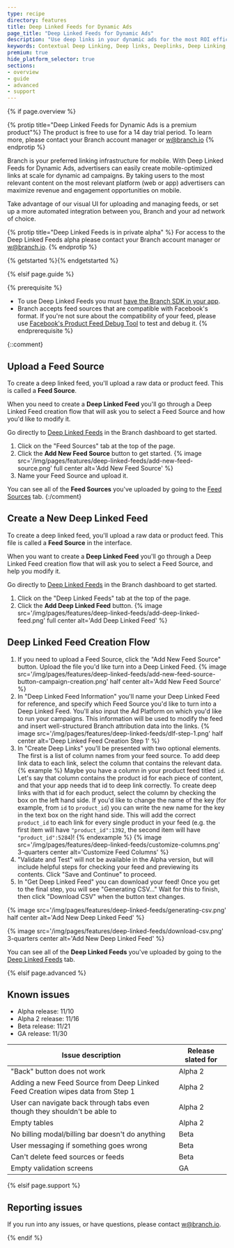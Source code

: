 ```yaml
---
type: recipe
directory: features
title: Deep Linked Feeds for Dynamic Ads
page_title: "Deep Linked Feeds for Dynamic Ads"
description: "Use deep links in your dynamic ads for the most ROI efficient in mobile advertising"
keywords: Contextual Deep Linking, Deep links, Deeplinks, Deep Linking, Deeplinking, Deferred Deep Linking, Deferred Deeplinking, Google App Indexing, Google App Invites, Apple Universal Links, Android App Links, Apple Spotlight Search, Facebook App Links, AppLinks, Deepviews, Deep views, Dashboard, iOS9
premium: true
hide_platform_selector: true
sections:
- overview
- guide
- advanced
- support
---
```


{% if page.overview %}

{% protip title="Deep Linked Feeds for Dynamic Ads is a premium product"%}
The product is free to use for a 14 day trial period. To learn more, please contact your Branch account manager or [w@branch.io](mailto:w@branch.io)
{% endprotip %}

Branch is your preferred linking infrastructure for mobile. With Deep Linked Feeds for Dynamic Ads, advertisers can easily create mobile-optimized links at scale for dynamic ad campaigns. By taking users to the most relevant content on the most relevant platform (web or app) advertisers can maximize revenue and engagement opportunities on mobile.

Take advantage of our visual UI for uploading and managing feeds, or set up a more automated integration between you, Branch and your ad network of choice.

{% protip title="Deep Linked Feeds is in private alpha" %}
For access to the Deep Linked Feeds alpha please contact your Branch account manager or [w@branch.io](mailto:w@branch.io).
{% endprotip %}

{% getstarted %}{% endgetstarted %}

{% elsif page.guide %}

{% prerequisite %}
- To use Deep Linked Feeds you must [have the Branch SDK in your app](../getting-started/sdk-integration-guide/guide/).
- Branch accepts feed sources that are compatible with Facebook's format. If you're not sure about the compatibility of your feed, please use [Facebook's Product Feed Debug Tool](https://business.facebook.com/ads/product_feed/debug) to test and debug it.
{% endprerequisite %}

{::comment}
## Upload a Feed Source

To create a deep linked feed, you'll upload a raw data or product feed. This is called a **Feed Source**. 

When you need to create a **Deep Linked Feed** you'll go through a Deep Linked Feed creation flow that will ask you to select a Feed Source and how you'd like to modify it. 

Go directly to [Deep Linked Feeds](http://dashboard.branch.io/ads) in the Branch dashboard to get started.

1. Click on the "Feed Sources" tab at the top of the page.
1. Click the **Add New Feed Source** button to get started. {% image src='/img/pages/features/deep-linked-feeds/add-new-feed-source.png' full center alt='Add New Feed Source' %}
1. Name your Feed Source and upload it.

You can see all of the **Feed Sources** you've uploaded by going to the [Feed Sources](http://dashboard.branch.io/ads/feedsources) tab.
{:/comment}

## Create a New Deep Linked Feed

To create a deep linked feed, you'll upload a raw data or product feed. This file is called a **Feed Source** in the interface.

When you want to create a **Deep Linked Feed** you'll go through a Deep Linked Feed creation flow that will ask you to select a Feed Source, and help you modify it. 

Go directly to [Deep Linked Feeds](http://dashboard.branch.io/ads) in the Branch dashboard to get started.

1. Click on the "Deep Linked Feeds" tab at the top of the page.
1. Click the **Add Deep Linked Feed** button. {% image src='/img/pages/features/deep-linked-feeds/add-deep-linked-feed.png' full center alt='Add Deep Linked Feed' %}

## Deep Linked Feed Creation Flow

1. If you need to upload a Feed Source, click the "Add New Feed Source" button. Upload the file you'd like turn into a Deep Linked Feed.
{% image src='/img/pages/features/deep-linked-feeds/add-new-feed-source-button-campaign-creation.png' half center alt='Add New Feed Source' %}
1. In "Deep Linked Feed Information" you'll name your Deep Linked Feed for reference, and specify which Feed Source you'd like to turn into a Deep Linked Feed. You'll also input the Ad Platform on which you'd like to run your campaigns. This information will be used to modify the feed and insert well-structured Branch attribution data into the links.
{% image src='/img/pages/features/deep-linked-feeds/dlf-step-1.png' half center alt='Deep Linked Feed Creation Step 1' %}
1. In "Create Deep Links" you'll be presented with two optional elements. The first is a list of column names from your feed source. To add deep link data to each link, select the column that contains the relevant data. 
  {% example %}
  Maybe you have a column in your product feed titled `id`. Let's say that column contains the product id for each piece of content, and that your app needs that id to deep link correctly. To create deep links with that id for each product, select the column by checking the box on the left hand side. If you'd like to change the name of the key (for example, from `id` to `product_id`) you can write the new name for the key in the text box on the right hand side. This will add the correct `product_id` to each link for every single product in your feed (e.g. the first item will have `"product_id":1392`, the second item will have `"product_id":5284`)!
  {% endexample %}
  {% image src='/img/pages/features/deep-linked-feeds/customize-columns.png' 3-quarters center alt='Customize Feed Columns' %}
1. "Validate and Test" will not be available in the Alpha version, but will include helpful steps for checking your feed and previewing its contents. Click "Save and Continue" to proceed.
1. In "Get Deep Linked Feed" you can download your feed! Once you get to the final step, you will see "Generating CSV..." Wait for this to finish, then click "Download CSV" when the button text changes.

{% image src='/img/pages/features/deep-linked-feeds/generating-csv.png' half center alt='Add New Deep Linked Feed' %}

{% image src='/img/pages/features/deep-linked-feeds/download-csv.png' 3-quarters center alt='Add New Deep Linked Feed' %}

You can see all of the **Deep Linked Feeds** you've uploaded by going to the [Deep Linked Feeds](http://dashboard.branch.io/ads/deeplinkedfeeds) tab.

{% elsif page.advanced %}

## Known issues

- Alpha release: 11/10
- Alpha 2 release: 11/16
- Beta release: 11/21
- GA release: 11/30

Issue description | Release slated for
--- | ---
"Back" button does not work | Alpha 2
Adding a new Feed Source from Deep Linked Feed Creation wipes data from Step 1 | Alpha 2
User can navigate back through tabs even though they shouldn't be able to | Alpha 2
Empty tables | Alpha 2
No billing modal/billing bar doesn't do anything | Beta
User messaging if something goes wrong | Beta
Can't delete feed sources or feeds | Beta
Empty validation screens | GA

{% elsif page.support %}

## Reporting issues
If you run into any issues, or have questions, please contact [w@branch.io](mailto:w@branch.io).

{% endif %}